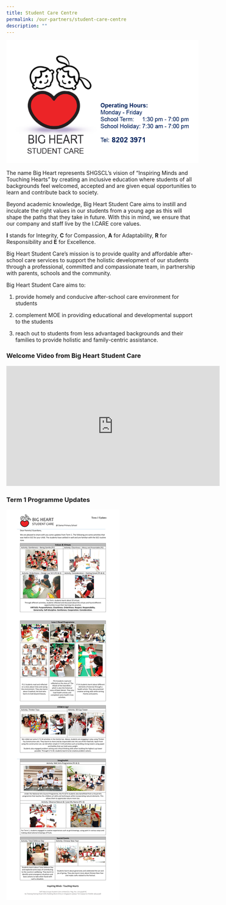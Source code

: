 ```yaml
---
title: Student Care Centre
permalink: /our-partners/student-care-centre
description: ""
---
```

![](/images/student%20center%20new2.png)

The name Big Heart represents SHGSCL’s vision of “Inspiring Minds and Touching Hearts” by creating an inclusive education where students of all backgrounds feel welcomed, accepted and are given equal opportunities to learn and contribute back to society.

Beyond academic knowledge, Big Heart Student Care aims to instill and inculcate the right values in our students from a young age as this will shape the paths that they take in future. With this in mind, we ensure that our company and staff live by the I.CARE core values.

  

**I** stands for Integrity, **C** for Compassion, **A** for Adaptability, **R** for Responsibility and **E** for Excellence.

  

Big Heart Student Care’s mission is to provide quality and affordable after-school care services to support the holistic development of our students through a professional, committed and compassionate team, in partnership with parents, schools and the community.

  

Big Heart Student Care aims to:

  

1) provide homely and conducive after-school care environment for students

2) complement MOE in providing educational and developmental support to the students

3) reach out to students from less advantaged backgrounds and their families to provide holistic and family-centric assistance.

### Welcome Video from Big Heart Student Care

<iframe width="560" height="315" src="https://www.youtube.com/embed/nijcSFGrE2Y" title="YouTube video player" frameborder="0" allow="accelerometer; autoplay; clipboard-write; encrypted-media; gyroscope; picture-in-picture" allowfullscreen></iframe>

### Term 1 Programme Updates

![](/images/Term%201%20Prog%20Updates%20to%20Parents%20-%20DM.jpeg)